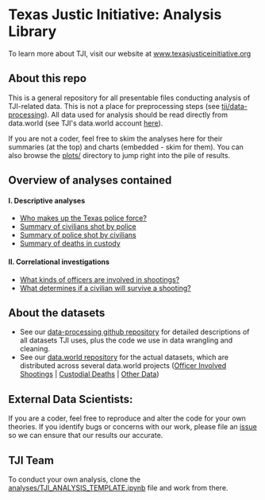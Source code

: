 # Texas Justic Initiative: Analysis Library

To learn more about TJI, visit our website at www.texasjusticeinitiative.org

## About this repo

This is a general repository for all presentable files conducting analysis of TJI-related data. This is not a place for preprocessing steps (see [tji/data-processing](https://github.com/texas-justice-initiative/data-processing)). All data used for analysis should be read directly from data.world (see TJI's data.world account [here](https://data.world/tji)).

If you are not a coder, feel free to skim the analyses here for their summaries (at the top) and charts (embedded - skim for them). You can also browse the [plots/](https://github.com/texas-justice-initiative/analysis/tree/master/plots) directory to jump right into the pile of results.

## Overview of analyses contained

#### I. Descriptive analyses
* [Who makes up the Texas police force?](https://github.com/texas-justice-initiative/analysis/blob/master/analyses/officer_population_descriptive_analysis.ipynb)
* [Summary of civilians shot by police](https://github.com/texas-justice-initiative/analysis/blob/master/analyses/ois_descriptive_analysis_civilians_shot.ipynb)
* [Summary of police shot by civilians](https://github.com/texas-justice-initiative/analysis/blob/master/analyses/ois_descriptive_analysis_officers_shot.ipynb)
* [Summary of deaths in custody](https://github.com/texas-justice-initiative/analysis/blob/master/analyses/cdr_explore.ipynb)

#### II. Correlational investigations
* [What kinds of officers are involved in shootings?](https://github.com/texas-justice-initiative/analysis/blob/master/analyses/ois_which_officers.ipynb)
* [What determines if a civilian will survive a shooting?](https://github.com/texas-justice-initiative/analysis/blob/master/analyses/ois_who_survives_shootings.ipynb)

## About the datasets

* See our [data-processing github repository](https://github.com/texas-justice-initiative/data-processing) for detailed descriptions of all datasets TJI uses, plus the code we use in data wrangling and cleaning.
* See our [data.world repository](https://data.world/tji) for the actual datasets, which are distributed across several data.world projects ([Officer Involved Shootings](https://data.world/tji/officer-involved-shootings) | [Custodial Deaths](https://data.world/tji/tx-deaths-in-custody-2005-2015) | [Other Data](https://data.world/tji/auxiliary-datasets))

## External Data Scientists:

If you are a coder, feel free to reproduce and alter the code for your own theories. If you identify bugs or concerns with our work, please file an [issue](https://github.com/texas-justice-initiative/analysis/issues) so we can ensure that our results our accurate.

## TJI Team

To conduct your own analysis, clone the [analyses/TJI_ANALYSIS_TEMPLATE.ipynb](https://github.com/texas-justice-initiative/analysis/analyses/TJI_ANALYSIS_TEMPLATE.ipynb) file and work from there.
